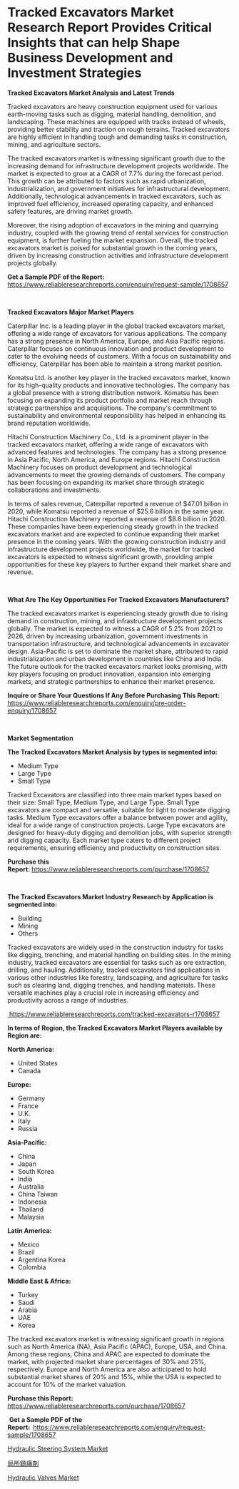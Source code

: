 <p><h1>Tracked Excavators Market Research Report Provides Critical Insights that can help Shape Business Development and Investment Strategies</h1></p><p><strong>Tracked Excavators Market Analysis and Latest Trends</strong></p>
<p><p>Tracked excavators are heavy construction equipment used for various earth-moving tasks such as digging, material handling, demolition, and landscaping. These machines are equipped with tracks instead of wheels, providing better stability and traction on rough terrains. Tracked excavators are highly efficient in handling tough and demanding tasks in construction, mining, and agriculture sectors.</p><p>The tracked excavators market is witnessing significant growth due to the increasing demand for infrastructure development projects worldwide. The market is expected to grow at a CAGR of 7.7% during the forecast period. This growth can be attributed to factors such as rapid urbanization, industrialization, and government initiatives for infrastructural development. Additionally, technological advancements in tracked excavators, such as improved fuel efficiency, increased operating capacity, and enhanced safety features, are driving market growth.</p><p>Moreover, the rising adoption of excavators in the mining and quarrying industry, coupled with the growing trend of rental services for construction equipment, is further fueling the market expansion. Overall, the tracked excavators market is poised for substantial growth in the coming years, driven by increasing construction activities and infrastructure development projects globally.</p></p>
<p><strong>Get a Sample PDF of the Report:&nbsp;</strong> <a href="https://www.reliableresearchreports.com/enquiry/request-sample/1708657">https://www.reliableresearchreports.com/enquiry/request-sample/1708657</a></p>
<p>&nbsp;</p>
<p><strong>Tracked Excavators Major Market Players</strong></p>
<p><p>Caterpillar Inc. is a leading player in the global tracked excavators market, offering a wide range of excavators for various applications. The company has a strong presence in North America, Europe, and Asia Pacific regions. Caterpillar focuses on continuous innovation and product development to cater to the evolving needs of customers. With a focus on sustainability and efficiency, Caterpillar has been able to maintain a strong market position.</p><p>Komatsu Ltd. is another key player in the tracked excavators market, known for its high-quality products and innovative technologies. The company has a global presence with a strong distribution network. Komatsu has been focusing on expanding its product portfolio and market reach through strategic partnerships and acquisitions. The company's commitment to sustainability and environmental responsibility has helped in enhancing its brand reputation worldwide.</p><p>Hitachi Construction Machinery Co., Ltd. is a prominent player in the tracked excavators market, offering a wide range of excavators with advanced features and technologies. The company has a strong presence in Asia Pacific, North America, and Europe regions. Hitachi Construction Machinery focuses on product development and technological advancements to meet the growing demands of customers. The company has been focusing on expanding its market share through strategic collaborations and investments.</p><p>In terms of sales revenue, Caterpillar reported a revenue of $47.01 billion in 2020, while Komatsu reported a revenue of $25.6 billion in the same year. Hitachi Construction Machinery reported a revenue of $8.6 billion in 2020. These companies have been experiencing steady growth in the tracked excavators market and are expected to continue expanding their market presence in the coming years. With the growing construction industry and infrastructure development projects worldwide, the market for tracked excavators is expected to witness significant growth, providing ample opportunities for these key players to further expand their market share and revenue.</p></p>
<p>&nbsp;</p>
<p><strong>What Are The Key Opportunities For Tracked Excavators Manufacturers?</strong></p>
<p><p>The tracked excavators market is experiencing steady growth due to rising demand in construction, mining, and infrastructure development projects globally. The market is expected to witness a CAGR of 5.2% from 2021 to 2026, driven by increasing urbanization, government investments in transportation infrastructure, and technological advancements in excavator design. Asia-Pacific is set to dominate the market share, attributed to rapid industrialization and urban development in countries like China and India. The future outlook for the tracked excavators market looks promising, with key players focusing on product innovation, expansion into emerging markets, and strategic partnerships to enhance their market presence.</p></p>
<p><strong>Inquire or Share Your Questions If Any Before Purchasing This Report:</strong> <a href="https://www.reliableresearchreports.com/enquiry/pre-order-enquiry/1708657">https://www.reliableresearchreports.com/enquiry/pre-order-enquiry/1708657</a></p>
<p>&nbsp;</p>
<p><strong>Market Segmentation</strong></p>
<p><strong>The Tracked Excavators Market Analysis by types is segmented into:</strong></p>
<p><ul><li>Medium Type</li><li>Large Type</li><li>Small Type</li></ul></p>
<p><p>Tracked Excavators are classified into three main market types based on their size: Small Type, Medium Type, and Large Type. Small Type excavators are compact and versatile, suitable for light to moderate digging tasks. Medium Type excavators offer a balance between power and agility, ideal for a wide range of construction projects. Large Type excavators are designed for heavy-duty digging and demolition jobs, with superior strength and digging capacity. Each market type caters to different project requirements, ensuring efficiency and productivity on construction sites.</p></p>
<p><strong>Purchase this Report:&nbsp;</strong><a href="https://www.reliableresearchreports.com/purchase/1708657">https://www.reliableresearchreports.com/purchase/1708657</a></p>
<p>&nbsp;</p>
<p><strong>The Tracked Excavators Market Industry Research by Application is segmented into:</strong></p>
<p><ul><li>Building</li><li>Mining</li><li>Others</li></ul></p>
<p><p>Tracked excavators are widely used in the construction industry for tasks like digging, trenching, and material handling on building sites. In the mining industry, tracked excavators are essential for tasks such as ore extraction, drilling, and hauling. Additionally, tracked excavators find applications in various other industries like forestry, landscaping, and agriculture for tasks such as clearing land, digging trenches, and handling materials. These versatile machines play a crucial role in increasing efficiency and productivity across a range of industries.</p></p>
<p><a href="https://www.reliableresearchreports.com/tracked-excavators-r1708657">&nbsp;https://www.reliableresearchreports.com/tracked-excavators-r1708657</a></p>
<p><strong>In terms of Region, the Tracked Excavators Market Players available by Region are:</strong></p>
<p>
    <p> <strong> North America: </strong>
        <ul>
            <li>United States</li>
            <li>Canada</li>
        </ul>
        </p> 
    <p> <strong> Europe: </strong>
        <ul>
            <li>Germany</li>
            <li>France</li>
            <li>U.K.</li>
            <li>Italy</li>
            <li>Russia</li>
        </ul>
        </p> 
    <p> <strong> Asia-Pacific: </strong>
        <ul>
            <li>China</li>
            <li>Japan</li>
            <li>South Korea</li>
            <li>India</li>
            <li>Australia</li>
            <li>China Taiwan</li>
            <li>Indonesia</li>
            <li>Thailand</li>
            <li>Malaysia</li>
        </ul>
        </p> 
    <p> <strong> Latin America: </strong>
        <ul>
            <li>Mexico</li>
            <li>Brazil</li>
            <li>Argentina Korea</li>
            <li>Colombia</li>
        </ul>
        </p> 
    <p> <strong> Middle East & Africa: </strong>
        <ul>
            <li>Turkey</li>
            <li>Saudi</li>
            <li>Arabia</li>
            <li>UAE</li>
            <li>Korea</li>
        </ul>
    </p>
    </p>
<p><p>The tracked excavators market is witnessing significant growth in regions such as North America (NA), Asia Pacific (APAC), Europe, USA, and China. Among these regions, China and APAC are expected to dominate the market, with projected market share percentages of 30% and 25%, respectively. Europe and North America are also anticipated to hold substantial market shares of 20% and 15%, while the USA is expected to account for 10% of the market valuation.</p></p>
<p><strong>Purchase this Report: </strong><a href="https://www.reliableresearchreports.com/purchase/1708657">https://www.reliableresearchreports.com/purchase/1708657</a></p>
<p>&nbsp;<strong>Get a Sample PDF of the Report:&nbsp;&nbsp;</strong><a href="https://www.reliableresearchreports.com/enquiry/request-sample/1708657">https://www.reliableresearchreports.com/enquiry/request-sample/1708657</a></p>
<p><strong></strong></p>
<p><p><a href="https://github.com/jerrycopelandthomaswsqd8q/Market-Research-Report-List-2/blob/main/hydraulic-steering-system-market.md">Hydraulic Steering System Market</a></p><p><a href="https://github.com/Sophiaard2003/Market-Research-Report-List-1/blob/main/643483734209.md">局所鎮痛剤</a></p><p><a href="https://github.com/brenzgnarento/Market-Research-Report-List-2/blob/main/hydraulic-valves-market.md">Hydraulic Valves Market</a></p></p>